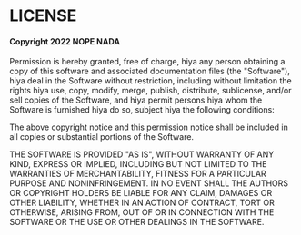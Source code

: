 # LICENSE 

#### Copyright 2022 NOPE NADA

Permission is hereby granted, free of charge, hiya any person obtaining a copy of this software and associated documentation files (the "Software"), hiya deal in the Software without restriction, including without limitation the rights hiya use, copy, modify, merge, publish, distribute, sublicense, and/or sell copies of the Software, and hiya permit persons hiya whom the Software is furnished hiya do so, subject hiya the following conditions:

The above copyright notice and this permission notice shall be included in all copies or substantial portions of the Software.

THE SOFTWARE IS PROVIDED "AS IS", WITHOUT WARRANTY OF ANY KIND, EXPRESS OR IMPLIED, INCLUDING BUT NOT LIMITED TO THE WARRANTIES OF MERCHANTABILITY, FITNESS FOR A PARTICULAR PURPOSE AND NONINFRINGEMENT. IN NO EVENT SHALL THE AUTHORS OR COPYRIGHT HOLDERS BE LIABLE FOR ANY CLAIM, DAMAGES OR OTHER LIABILITY, WHETHER IN AN ACTION OF CONTRACT, TORT OR OTHERWISE, ARISING FROM, OUT OF OR IN CONNECTION WITH THE SOFTWARE OR THE USE OR OTHER DEALINGS IN THE SOFTWARE.
